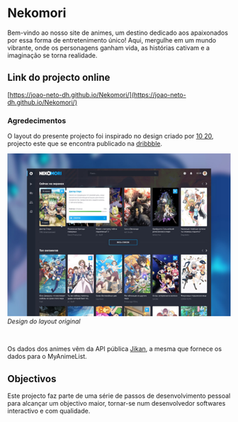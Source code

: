 # Nekomori
Bem-vindo ao nosso site de animes, um destino dedicado aos apaixonados por essa forma de entretenimento único! Aqui, mergulhe em um mundo vibrante, onde os personagens ganham vida, as histórias cativam e a imaginação se torna realidade.

## Link do projecto online
[https://joao-neto-dh.github.io/Nekomori/](https://joao-neto-dh.github.io/Nekomori/)

### Agredecimentos
O layout do presente projecto foi inspirado no design criado por [10 20](https://dribbble.com/shots/7151109-Anime-and-manga-database?utm_source=Clipboard_Shot&utm_campaign=justoctober20&utm_content=Anime%20and%20manga%20database&utm_medium=Social_Share&utm_source=Clipboard_Shot&utm_campaign=justoctober20&utm_content=Anime%20and%20manga%20database&utm_medium=Social_Share), projecto este que se encontra publicado na [dribbble](https://dribbble.com/).

![design original do projecto nekomori](.github\original-image.jpg)
_Design do layout original_

<br/>

Os dados dos animes vêm da API pública [Jikan](https://jikan.moe/), a mesma que fornece os dados para o MyAnimeList.


## Objectivos
Este projecto faz parte de uma série de passos de desenvolvimento pessoal para alcançar um objectivo maior, tornar-se num desenvolvedor softwares interactivo e com qualidade.